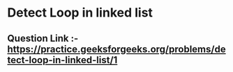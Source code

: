 # Detect Loop in linked list
## Question Link :- https://practice.geeksforgeeks.org/problems/detect-loop-in-linked-list/1 